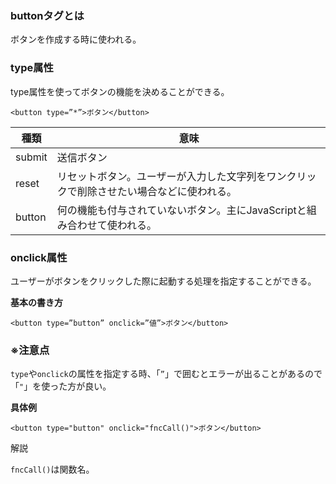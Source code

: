 ### buttonタグとは

ボタンを作成する時に使われる。

### type属性

type属性を使ってボタンの機能を決めることができる。

```
<button type=”*”>ボタン</button>
```

|種類|意味|
|-|-|
|submit|送信ボタン|
|reset|リセットボタン。ユーザーが入力した文字列をワンクリックで削除させたい場合などに使われる。|
|button|何の機能も付与されていないボタン。主にJavaScriptと組み合わせて使われる。|

### onclick属性

ユーザーがボタンをクリックした際に起動する処理を指定することができる。

**基本の書き方**
```
<button type=”button” onclick=”値”>ボタン</button>
```

### ※注意点

`type`や`onclick`の属性を指定する時、「`”`」で囲むとエラーが出ることがあるので「`"`」を使った方が良い。

**具体例**
```
<button type="button" onclick="fncCall()">ボタン</button>
```
解説

`fncCall()`は関数名。
